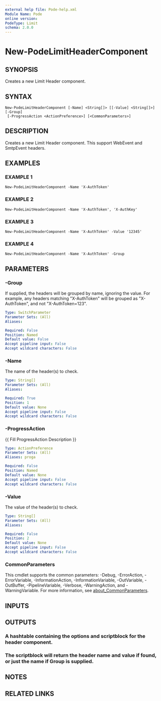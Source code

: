 ```yaml
---
external help file: Pode-help.xml
Module Name: Pode
online version:
PodeType: Limit
schema: 2.0.0
---
```


# New-PodeLimitHeaderComponent

## SYNOPSIS
Creates a new Limit Header component.

## SYNTAX

```
New-PodeLimitHeaderComponent [-Name] <String[]> [[-Value] <String[]>] [-Group]
 [-ProgressAction <ActionPreference>] [<CommonParameters>]
```

## DESCRIPTION
Creates a new Limit Header component.
This support WebEvent and SmtpEvent headers.

## EXAMPLES

### EXAMPLE 1
```
New-PodeLimitHeaderComponent -Name 'X-AuthToken'
```

### EXAMPLE 2
```
New-PodeLimitHeaderComponent -Name 'X-AuthToken', 'X-AuthKey'
```

### EXAMPLE 3
```
New-PodeLimitHeaderComponent -Name 'X-AuthToken' -Value '12345'
```

### EXAMPLE 4
```
New-PodeLimitHeaderComponent -Name 'X-AuthToken' -Group
```

## PARAMETERS

### -Group
If supplied, the headers will be grouped by name, ignoring the value.
For example, any headers matching "X-AuthToken" will be grouped as "X-AuthToken", and not "X-AuthToken=123".

```yaml
Type: SwitchParameter
Parameter Sets: (All)
Aliases:

Required: False
Position: Named
Default value: False
Accept pipeline input: False
Accept wildcard characters: False
```

### -Name
The name of the header(s) to check.

```yaml
Type: String[]
Parameter Sets: (All)
Aliases:

Required: True
Position: 1
Default value: None
Accept pipeline input: False
Accept wildcard characters: False
```

### -ProgressAction
{{ Fill ProgressAction Description }}

```yaml
Type: ActionPreference
Parameter Sets: (All)
Aliases: proga

Required: False
Position: Named
Default value: None
Accept pipeline input: False
Accept wildcard characters: False
```

### -Value
The value of the header(s) to check.

```yaml
Type: String[]
Parameter Sets: (All)
Aliases:

Required: False
Position: 2
Default value: None
Accept pipeline input: False
Accept wildcard characters: False
```

### CommonParameters
This cmdlet supports the common parameters: -Debug, -ErrorAction, -ErrorVariable, -InformationAction, -InformationVariable, -OutVariable, -OutBuffer, -PipelineVariable, -Verbose, -WarningAction, and -WarningVariable. For more information, see [about_CommonParameters](http://go.microsoft.com/fwlink/?LinkID=113216).

## INPUTS

## OUTPUTS

### A hashtable containing the options and scriptblock for the header component.
### The scriptblock will return the header name and value if found, or just the name if Group is supplied.
## NOTES

## RELATED LINKS
